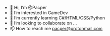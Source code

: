 - 👋 Hi, I’m @Pacper
- 👀 I’m interested in GameDev
- 🌱 I’m currently learning C#/HTML/CSS/Python
- 💞️ I’m looking to collaborate on ...
- 📫 How to reach me pacper@protonmail.com

<!---
Pacper/Pacper is a ✨ special ✨ repository because its `README.md` (this file) appears on your GitHub profile.
You can click the Preview link to take a look at your changes.
--->
